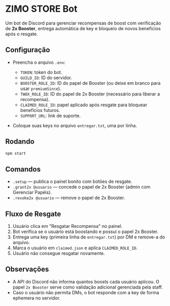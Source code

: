 # ZIMO STORE Bot

Um bot de Discord para gerenciar recompensas de boost com verificação de **2x Booster**, entrega automática de key e bloqueio de novos benefícios após o resgate.

## Configuração

- Preencha o arquivo `.env`:
  - `TOKEN`: token do bot.
  - `GUILD_ID`: ID do servidor.
  - `BOOSTER_ROLE_ID`: ID do papel de Booster (ou deixe em branco para usar `premiumSince`).
  - `TWOX_ROLE_ID`: ID do papel de 2x Booster (necessário para liberar a recompensa).
  - `CLAIMED_ROLE_ID`: papel aplicado após resgate para bloquear benefícios futuros.
  - `SUPPORT_URL`: link de suporte.

- Coloque suas keys no arquivo `entregar.txt`, uma por linha.

## Rodando

```bash
npm start
```

## Comandos

- `.setup` — publica o painel bonito com botões de resgate.
- `.grant2x @usuario` — concede o papel de 2x Booster (admin com Gerenciar Papéis).
- `.revoke2x @usuario` — remove o papel de 2x Booster.

## Fluxo de Resgate

1. Usuário clica em "Resgatar Recompensa" no painel.
2. Bot verifica se o usuário está boostando e possui o papel 2x Booster.
3. Entrega uma key (primeira linha de `entregar.txt`) por DM e remove-a do arquivo.
4. Marca o usuário em `claimed.json` e aplica `CLAIMED_ROLE_ID`.
5. Usuário não consegue resgatar novamente.

## Observações

- A API do Discord não informa quantos boosts cada usuário aplicou. O papel `2x Booster` serve como validação adicional gerenciada pela staff.
- Caso o usuário não permita DMs, o bot responde com a key de forma ephemera no servidor.